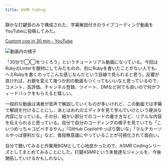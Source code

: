 ```yaml
---
title: ASMR Coding
---
```

静かな打鍵音のみで構成された、字幕解説付きのライブコーディング動画をYouTubeに投稿してみた。

[Custom cop in 30 min - YouTube](https://www.youtube.com/watch?v=HTuNoq9aEWQ)

![](https://lh3.googleusercontent.com/docs/ADP-6oFXbddPVuDYETgYHEszVPMlH7sjULbXiGiBEewBMx-EGI0CjfPOloL6s7zId92fyBR7yUQwGCU_rTBXZpwYnGoYzzjh7MwiRlXci-NEs6YaZ28-o1rvCqZ_zD_kdfo56lcz4ggcgZfTmVfAkns3_ACedoEty46FNaLYxkKyVrqxyJXXEd0b-qXR9V0My7ANlhfRJbxGxTxoTu0Sz0mPJBrtoLRQiM32PoI_e5LsMi2y599R7ALHZSSc3nUASHJDQnK-UB5wpdc5EA8nLZbswq3LuBnkCGvbsKt5l7hrfqwOXTSP9uDlOd2aoe2eEs83BnlPQQdFta8ZIQOJ-2f_Qss-TBj-WqG9o6GthUj1s3g8cjt7652i1zDwnWDfLlotKnHDmckEO-u5q58h5oZJ3Zq5FB1RVnhEQxyWgcT2YWtenCXKFKI4dDpCuFJgjlDWJsTurzR3L3Ph6iX7dBHoOZxAiHfQNErkFD2yMR29tBlq4BRKjpMQw2S3c-ot1WWZwtac-Ups9IGrulGgfgJNtXUWi6ztyM30OUK6KYMIcr5TAIkN2c8aSHcA6nmxvpGf4x8OIqn2lKEkvAR05yl4JK91uM8IwqK1ZHG2l9KoNv4HEvyM9BJyMYl9nOpLxFNbuqD0x9URxiu03df8OiiclcZbMwAhr_t7g6q3P0vYPaxkFa1mgKYLX_TpKdeMo5lXNlMrZC25Tn6FKeTvveulkAUNPOTqNQoiU0Ep_j6pPiqDtY_RRRSvzww_czc2VoDij4LsWVYA1c75szRVICDog8Sxv7THDIzFhk1JQQ9ulcBLVF4gG54e02XueVbecHiLBgrcQr_zWEMDDy4Me5VLUncQ9FgMbOx0ObmPIFvhu_l4Lp0OsL1p45eoW-BbTxtJaN5Ct_ok1RYzR8MfZugTGokpMSER5vOMgzCJLbNP2OI99ZjUfa6LmwjkrQHgi0QR-vfaXLLMupsPlUB9zsSDptXaci_W5NG2aXhOEWdKdmOD93l0KG2TYmzqYw6Z4ebk-7qub1J7Trk8SluRxLBD3vwOMQifD7YyxpIsfXWVndFY4_UHjPDmn94UpRyFN56jsCMrZp6XH05YjaivmoxDS6066iXmz9xPrYbmNQmH0Z1YI1az5jc8gWStzr_3Ouu89-dtlLSznmSQSg7cUN8xkPjnTXTamU9DfTYNI5M2CdhcG1gFjcOfK0i5Zmy1xWm_Khmp36LovyoYXak00v3O1b2iHiK9Reu7rzjRwAdesVf4F2ykRQ "動画内の様子")

「30分で◯◯をつくろう」というチュートリアル動画になっている。今回はRubyのLinterを題材にしてみたものの、別にRubyを書いたことがない人でも、へえRubyを書くのってこんな感じなんだという目線で見られると思う。反響が良ければ、お題を変えて幾つか別の動画もつくってもいいなと思っているので、コメント、高評価、チャンネル登録、ツイート、DMなど何でも良いので何かフィードバックをもらえると嬉しい。

一般的な動画は演者が音声で解説していくものが多いけれど、この動画では字幕で解説を付けることにし、あとはおれのエディタを見て学んでいけという硬派な内容になっている。その分、細かい部分でのコードの書き方など、リアルな内容を伝えられると思っている。自分で自分のコーディングの様子を見ていても「こいつめっちゃコピペするやん」「GitHub Copilotやっぱり賢いな」「マルチカーソルやっぱ便利だな」など、普段無意識にやっていることが可視化されて面白い。

自分で聴いてみると作業用BGMとして心地良かったので、ASMR Codingシリーズとしてまとめてみることにした。打鍵ASMRという未発達なジャンルを、今後開拓していけるかもしれない。
